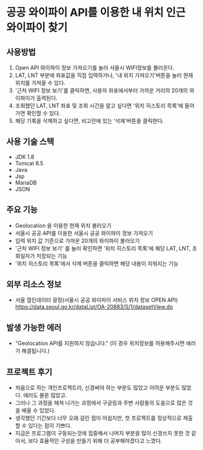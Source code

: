 # 공공 와이파이 API를 이용한 내 위치 인근 와이파이 찾기

## 사용방법
1. Open API 와이파이 정보 가져오기를 눌러 서울시 WIFI정보를 불러온다.
2. LAT, LNT 부분에 좌표값을 직접 입력하거나, '내 위치 가져오기'버튼을 눌러 현재 위치를 가져올 수 있다.
3. '근처 WIFI 정보 보기'를 클릭하면, 사용자 좌표에서부터 가까운 거리의 20개의 와이파이가 출력된다.
4. 조회했던 LAT, LNT 좌표 및 조회 시간을 알고 싶다면 '위치 히스토리 목록'에 들어가면 확인할 수 있다.
5. 해당 기록을 삭제하고 싶다면, 비고란에 있는 '삭제'버튼을 클릭한다.

## 사용 기술 스택
- JDK 1.8
- Tomcat 8.5
- Java
- Jsp
- MariaDB
- JSON

## 주요 기능
- Geolocation 을 이용한 현재 위치 불러오기
- 서울시 공공 API를 이용한 서울시 공공 와이파이 정보 가져오기
- 입력 위치 값 기준으로 가까운 20개의 와이파이 불러오기
- '근처 WIFI 정보 보기' 를 눌러 확인하면 '위치 히스토리 목록'에 해당 LAT, LNT, 조회일자가 저장되는 기능
- '위치 히스토리 목록'에서 삭제 버튼을 클릭하면 해당 내용이 지워지는 기능

## 외부 리소스 정보
- 서울 열린데이터 광장(서울시 공공 와이파이 서비스 위치 정보 OPEN API)
https://data.seoul.go.kr/dataList/OA-20883/S/1/datasetView.do

## 발생 가능한 에러
- "Geolocation API를 지원하지 않습니다."
(이 경우 위치정보를 허용해주시면 에러가 해결됩니다.)

## 프로젝트 후기
- 처음으로 하는 개인프로젝트라, 신경써야 하는 부분도 많았고 어려운 부분도 많았다. 에러도 물론 많았고.
- 그러나 그 과정을 헤쳐 나가는 과정에서 구글링과 주변 사람들의 도움으로 많은 것을 배울 수 있었다.
- 생각했던 기간보다 너무 오래 걸린 점이 아쉽지만, 첫 프로젝트를 정상적으로 제출할 수 있다는 점이 기쁘다.
- 지금은 프로그램이 구동되는것에 집중해서 나머지 부분을 많이 신경쓰지 못한 것 같아서, 보다 효율적인 구성을 만들기 위해 더 공부해야겠다고 느꼈다.
